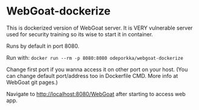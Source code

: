 # WebGoat-dockerize

This is dockerized version of WebGoat server. It is VERY vulnerable server 
used for security training so its wise to start it in container.

Runs by default in port 8080.

Run with:
`docker run --rm -p 8080:8080 odeporkka/webgoat-dockerize`

Change first port if you wanna access it on other port on your host.
(You can change default port/address too in Dockerfile CMD.
More info at WebGoat git pages.)

Navigate to [http://localhost:8080/WebGoat](http://localhost:8080/WebGoat) after starting to access web app.
